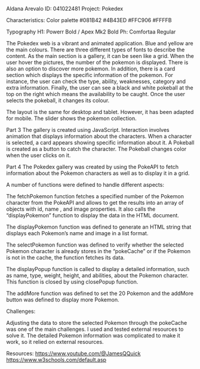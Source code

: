 Aldana Arevalo
ID: 041022481
Project: Pokedex


Characteristics:
Color palette
#081B42
#4B43ED 
#FFC906 
#FFFFB

Typography
H1: Powerr Bold / Apex Mk2 Bold
Ph: Comfortaa Regular


The Pokedex web is a vibrant and animated application. Blue and yellow are the main colours. There are three different types of fonts to describe the content. As the main section is a gallery, it can be seen like a grid. When the user hover the pictures, the number of the pokemon is displayed. There is also an option to discover more pokemon. In addition, there is a card section which displays the specific information of the pokemon. For instance, the user can check the type, ability, weaknesses, category and extra information. Finally, the user can see a black and white pokeball at the top on the right which means the availability to be caught. Once the user selects the pokeball, it changes its colour. 

The layout is the same for desktop and tablet. However, it has been adapted for mobile. The slider shows the pokemon collection. 

Part 3
The gallery is created using JavaScript. Interaction involves animation that displays information about the characters. When a character is selected, a card appears showing specific information about it. A Pokeball is created as a button to catch the character. The Pokeball changes color when the user clicks on it.


Part 4
The Pokedex gallery was created by using the PokeAPI to fetch information about the Pokemon characters as well as to display it in a grid. 

A number of functions were defined to handle different aspects:

The fetchPokemon function fetches a specified number of the Pokemon character from the PokeAPI and allows to get the results into an array of objects with id, name , and image properties. It also calls the “displayPokemon” function to display the data in the HTML document. 

The displayPokemon function was defined to generate an HTML string that displays each Pokemon’s name and image in a list format.

The selectPokemon function was defined to verify whether the selected Pokemon character is already stores in the “pokeCache” or if the Pokemon is not in the cache, the function fetches its data. 

The displayPopup function is called to display a detailed information, such as name, type, weight, height, and abilities, about the Pokemon character. This function is closed by using closePopup function.

The addMore function was defined to  set the 20 Pokemon and the addMore button was defined to display more Pokemon. 


Challenges:

Adjusting the data to store the selected Pokemon through the pokeCache was one of the main challenges. I used and tested external resources to solve it. 
The detailed Pokemon information was complicated to make it work, so it relied on external resources.


Resources:
https://www.youtube.com/@JamesQQuick
https://www.w3schools.com/default.asp


